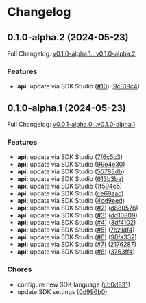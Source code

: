 # Changelog

## 0.1.0-alpha.2 (2024-05-23)

Full Changelog: [v0.1.0-alpha.1...v0.1.0-alpha.2](https://github.com/atla-ai/atla-sdk-python/compare/v0.1.0-alpha.1...v0.1.0-alpha.2)

### Features

* **api:** update via SDK Studio ([#10](https://github.com/atla-ai/atla-sdk-python/issues/10)) ([9c319c4](https://github.com/atla-ai/atla-sdk-python/commit/9c319c4f935ac1d1c77a7b6aa0ec4331950cc7db))

## 0.1.0-alpha.1 (2024-05-23)

Full Changelog: [v0.0.1-alpha.0...v0.1.0-alpha.1](https://github.com/atla-ai/atla-sdk-python/compare/v0.0.1-alpha.0...v0.1.0-alpha.1)

### Features

* **api:** update via SDK Studio ([7f6c5c3](https://github.com/atla-ai/atla-sdk-python/commit/7f6c5c385ec17bd6bd779d810ffd607a7275401d))
* **api:** update via SDK Studio ([99e4e30](https://github.com/atla-ai/atla-sdk-python/commit/99e4e30197e659d5ddfe3628b064888dd2df7c59))
* **api:** update via SDK Studio ([55783db](https://github.com/atla-ai/atla-sdk-python/commit/55783db425b9614edd88ab4c612a417f80122e90))
* **api:** update via SDK Studio ([613b3ba](https://github.com/atla-ai/atla-sdk-python/commit/613b3baed516bd0ec05951869e88bcd299e84a2e))
* **api:** update via SDK Studio ([1f594e5](https://github.com/atla-ai/atla-sdk-python/commit/1f594e55146024225762d048e6e5fcbf90137a1f))
* **api:** update via SDK Studio ([ce69aac](https://github.com/atla-ai/atla-sdk-python/commit/ce69aac5e2fb07e5d998ea40df1b896cb5a463fa))
* **api:** update via SDK Studio ([4cd9eed](https://github.com/atla-ai/atla-sdk-python/commit/4cd9eede22c730e2d248ca3575ce5b207c9cf985))
* **api:** update via SDK Studio ([#2](https://github.com/atla-ai/atla-sdk-python/issues/2)) ([d880576](https://github.com/atla-ai/atla-sdk-python/commit/d8805768fd122dd32522364f39145b1cf34a0743))
* **api:** update via SDK Studio ([#3](https://github.com/atla-ai/atla-sdk-python/issues/3)) ([dd10809](https://github.com/atla-ai/atla-sdk-python/commit/dd10809ab95ad6c673254cb1aac2d5b294aed9e9))
* **api:** update via SDK Studio ([#4](https://github.com/atla-ai/atla-sdk-python/issues/4)) ([3df4102](https://github.com/atla-ai/atla-sdk-python/commit/3df4102c8d097ac505ce0c210553e78ec580f7ef))
* **api:** update via SDK Studio ([#5](https://github.com/atla-ai/atla-sdk-python/issues/5)) ([7c21df4](https://github.com/atla-ai/atla-sdk-python/commit/7c21df4f45e31b9b563c6f0689ffc58264f8a439))
* **api:** update via SDK Studio ([#6](https://github.com/atla-ai/atla-sdk-python/issues/6)) ([98fa332](https://github.com/atla-ai/atla-sdk-python/commit/98fa332a8c798a2b98716e473695dd7374b6d184))
* **api:** update via SDK Studio ([#7](https://github.com/atla-ai/atla-sdk-python/issues/7)) ([2176287](https://github.com/atla-ai/atla-sdk-python/commit/2176287960faf0771e62b42094b3622110ca4521))
* **api:** update via SDK Studio ([#8](https://github.com/atla-ai/atla-sdk-python/issues/8)) ([3763ff4](https://github.com/atla-ai/atla-sdk-python/commit/3763ff499e63cf3945097920f35d20d4490b5c48))


### Chores

* configure new SDK language ([cb0d831](https://github.com/atla-ai/atla-sdk-python/commit/cb0d8317083e3bef4fb612b339e591198b9e1880))
* update SDK settings ([0d996b0](https://github.com/atla-ai/atla-sdk-python/commit/0d996b03c1c975713c556f39be8b088ce935a81e))
